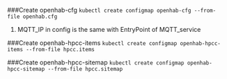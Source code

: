 ###Create openhab-cfg
`kubectl create configmap openhab-cfg --from-file openhab.cfg`
1. MQTT_IP in config is the same with EntryPoint of MQTT_service

###Create openhab-hpcc-items
`kubectl create configmap openhab-hpcc-items --from-file hpcc.items`

###Create openhab-hpcc-sitemap
`kubectl create configmap openhab-hpcc-sitemap --from-file hpcc.sitemap`

